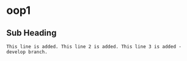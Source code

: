 # oop1
## Sub Heading
`
This line is added.
This line 2 is added.
This line 3 is added - develop branch.
`